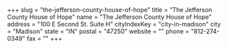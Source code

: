 +++
slug = "the-jefferson-county-house-of-hope"
title = "The Jefferson County House of Hope"
name = "The Jefferson County House of Hope"
address = "100 E Second St. Suite H"
cityIndexKey = "city-in-madison"
city = "Madison"
state = "IN"
postal = "47250"
website = ""
phone = "812-274-0349"
fax = ""
+++

